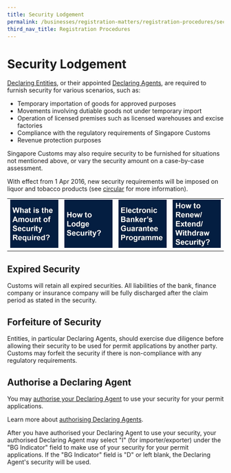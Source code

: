 ```yaml
---
title: Security Lodgement
permalink: /businesses/registration-matters/registration-procedures/security-lodgement
third_nav_title: Registration Procedures
---
```


# Security Lodgement

[Declaring Entities](https://singapore-customs-staging.netlify.app/businesses/registration-matters/registration-procedures-activate-update-terminate-customs-account), or their appointed  [Declaring Agents](https://singapore-customs-staging.netlify.app/businesses/00g-apply-update-renew-terminate-declaring-agent(da)-account-and-declarant), are required to furnish security for various scenarios, such as:

-   Temporary importation of goods for approved purposes
-   Movements involving dutiable goods not under temporary import
-   Operation of licensed premises such as licensed warehouses and excise factories
-   Compliance with the regulatory requirements of Singapore Customs
-   Revenue protection purposes

Singapore Customs may also require security to be furnished for situations not mentioned above, or vary the security amount on a case-by-case assessment.

With effect from 1 Apr 2016, new security requirements will be imposed on liquor and tobacco products (see  [circular](https://singapore-customs-staging.netlify.app/news-and-media/circulars/2016-01-15-Circular012016.pdf) for more information).


|  |  | |  |
|--|--|--|--|
|![Layered Enforcement](/images/SL1.jpg) | ![Layered Enforcement](/images/SL2.jpg) |![Layered Enforcement](/images/SL3.jpg) | ![Layered Enforcement](/images/SL4.jpg) |


## Expired Security

Customs will retain all expired securities. All liabilities of the bank, finance company or insurance company will be fully discharged after the claim period as stated in the security.

## Forfeiture of Security

Entities, in particular Declaring Agents, should exercise due diligence before allowing their security to be used for permit applications by another party. Customs may forfeit the security if there is non-compliance with any regulatory requirements.

## Authorise a Declaring Agent

You may  [authorise your Declaring Agent](https://www.tradenet.gov.sg/TN41EFORM/tdsui/authdeclaringagent/addanddelete.do?doAction=INITIALIZE&APPLICATION_ID=TXWP)  to use your security for your permit applications.

Learn more about  [authorising Declaring Agents](https://singapore-customs-staging.netlify.app/businesses/00f-authorise-a-declaring-agent).

After you have authorised your Declaring Agent to use your security, your authorised Declaring Agent may select "I" (for importer/exporter) under the "BG Indicator" field to make use of your security for your permit applications. If the "BG Indicator" field is "D" or left blank, the Declaring Agent's security will be used.
